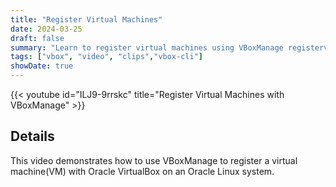 ```yaml
---
title: "Register Virtual Machines"
date: 2024-03-25
draft: false
summary: "Learn to register virtual machines using VBoxManage registervm"
tags: ["vbox", "video", "clips","vbox-cli"]
showDate: true
---
```


{{< youtube id="ILJ9-9rrskc" title="Register Virtual Machines with VBoxManage" >}}

## Details

This video demonstrates how to use VBoxManage to register a virtual machine(VM) with Oracle VirtualBox on an Oracle Linux system.
